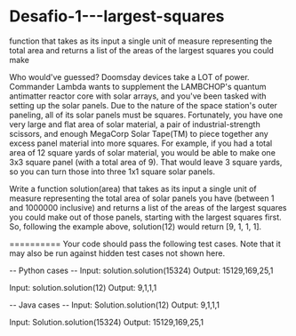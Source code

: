 # Desafio-1---largest-squares
function that takes as its input a single unit of measure representing the total area and returns a list of the areas of the largest squares you could make

Who would've guessed? Doomsday devices take a LOT of power. Commander Lambda wants to supplement the LAMBCHOP's quantum  antimatter reactor core with solar arrays, and you've been tasked with setting up the solar panels.  Due to the nature of the space station's outer paneling, all of its solar panels must be squares. Fortunately, you have one very large and flat area of solar material, a pair of industrial-strength scissors, and enough MegaCorp Solar Tape(TM) to piece together any excess panel material into more squares. For example, if you had a total area of 12 square yards of solar material, you would be able to make one 3x3 square panel (with a total area of 9). That would leave 3 square yards, so you can turn those into three 1x1 square solar panels.

Write a function solution(area) that takes as its input a single unit of measure representing the total area of solar panels  you have (between 1 and 1000000 inclusive) and returns a list of the areas of the largest squares you could make out of those  panels, starting with the largest squares first. So, following the example above, solution(12) would return [9, 1, 1, 1].

==========
Your code should pass the following test cases.
Note that it may also be run against hidden test cases not shown here.

-- Python cases --
Input:
solution.solution(15324)
Output:
    15129,169,25,1

Input:
solution.solution(12)
Output:
    9,1,1,1

-- Java cases --
Input:
Solution.solution(12)
Output:
    9,1,1,1

Input:
Solution.solution(15324)
Output:
    15129,169,25,1
